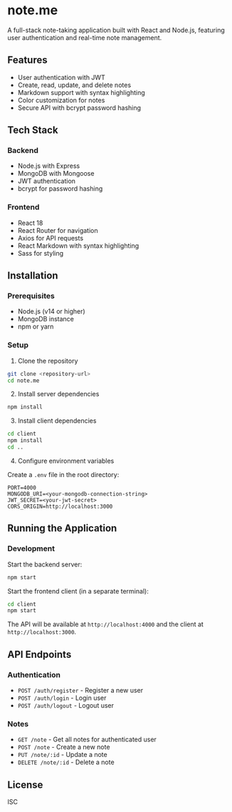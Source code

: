 # note.me

A full-stack note-taking application built with React and Node.js, featuring user authentication and real-time note management.

## Features

- User authentication with JWT
- Create, read, update, and delete notes
- Markdown support with syntax highlighting
- Color customization for notes
- Secure API with bcrypt password hashing

## Tech Stack

### Backend
- Node.js with Express
- MongoDB with Mongoose
- JWT authentication
- bcrypt for password hashing

### Frontend
- React 18
- React Router for navigation
- Axios for API requests
- React Markdown with syntax highlighting
- Sass for styling

## Installation

### Prerequisites
- Node.js (v14 or higher)
- MongoDB instance
- npm or yarn

### Setup

1. Clone the repository
```bash
git clone <repository-url>
cd note.me
```

2. Install server dependencies
```bash
npm install
```

3. Install client dependencies
```bash
cd client
npm install
cd ..
```

4. Configure environment variables

Create a `.env` file in the root directory:
```
PORT=4000
MONGODB_URI=<your-mongodb-connection-string>
JWT_SECRET=<your-jwt-secret>
CORS_ORIGIN=http://localhost:3000
```

## Running the Application

### Development

Start the backend server:
```bash
npm start
```

Start the frontend client (in a separate terminal):
```bash
cd client
npm start
```

The API will be available at `http://localhost:4000` and the client at `http://localhost:3000`.

## API Endpoints

### Authentication
- `POST /auth/register` - Register a new user
- `POST /auth/login` - Login user
- `POST /auth/logout` - Logout user

### Notes
- `GET /note` - Get all notes for authenticated user
- `POST /note` - Create a new note
- `PUT /note/:id` - Update a note
- `DELETE /note/:id` - Delete a note

## License

ISC
